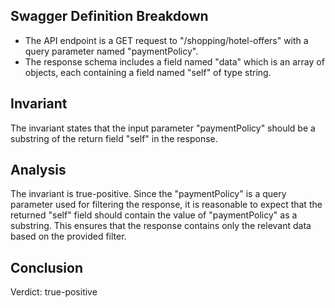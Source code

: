 ## Swagger Definition Breakdown
- The API endpoint is a GET request to "/shopping/hotel-offers" with a query parameter named "paymentPolicy".
- The response schema includes a field named "data" which is an array of objects, each containing a field named "self" of type string.

## Invariant
The invariant states that the input parameter "paymentPolicy" should be a substring of the return field "self" in the response.

## Analysis
The invariant is true-positive. Since the "paymentPolicy" is a query parameter used for filtering the response, it is reasonable to expect that the returned "self" field should contain the value of "paymentPolicy" as a substring. This ensures that the response contains only the relevant data based on the provided filter.

## Conclusion
Verdict: true-positive
